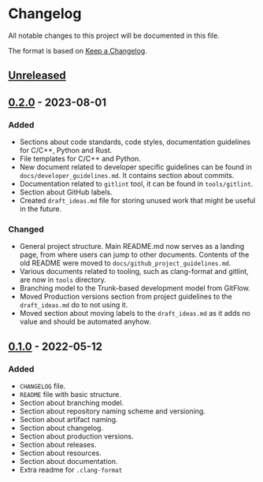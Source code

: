 # Changelog

All notable changes to this project will be documented in this file.

The format is based on [Keep a Changelog](https://keepachangelog.com/en/1.0.0/).

## [Unreleased]

## [0.2.0] - 2023-08-01

### Added

-   Sections about code standards, code styles, documentation guidelines for
    C/C++, Python and Rust.
-   File templates for C/C++ and Python.
-   New document related to developer specific guidelines can be found in
    `docs/developer_guidelines.md`. It contains section about commits.
-   Documentation related to `gitlint` tool, it can be found in
    `tools/gitlint`.
-   Section about GitHub labels.
-   Created `draft_ideas.md` file for storing unused work that might be useful
    in the future.

### Changed

-   General project structure. Main README.md now serves as a landing page,
    from where users can jump to other documents. Contents of the old README
    were moved to `docs/github_project_guidelines.md`.
-   Various documents related to tooling, such as clang-format and gitlint, are
    now in `tools` directory.
-   Branching model to the Trunk-based development model from GitFlow.
-   Moved Production versions section from project guidelines to the
    `draft_ideas.md` do to not using it.
-   Moved section about moving labels to the `draft_ideas.md` as it adds no 
    value and should be automated anyhow.

## [0.1.0] - 2022-05-12

### Added

-   `CHANGELOG` file.
-   `README` file with basic structure.
-   Section about branching model.
-   Section about repository naming scheme and versioning.
-   Section about artifact naming.
-   Section about changelog.
-   Section about production versions.
-   Section about releases.
-   Section about resources.
-   Section about documentation.
-   Extra readme for `.clang-format`

[Unreleased]: https://github.com/IRNAS/irnas-guidelines-docs/compare/v0.2.0...HEAD

[0.2.0]: https://github.com/IRNAS/irnas-guidelines-docs/compare/v0.1.0...v0.2.0

[0.1.0]: https://github.com/IRNAS/irnas-guidelines-docs/compare/72adf4ac813c1915181b3cf15993ee44d90fa3ea...v0.1.0
